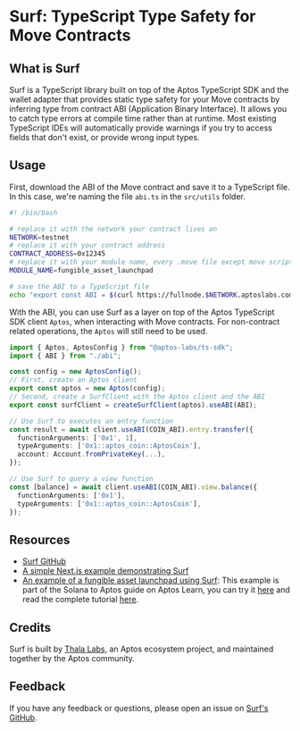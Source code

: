 # Surf: TypeScript Type Safety for Move Contracts

## What is Surf

Surf is a TypeScript library built on top of the Aptos TypeScript SDK and the wallet adapter that provides static type safety for your Move contracts by inferring type from contract ABI (Application Binary Interface). It allows you to catch type errors at compile time rather than at runtime. Most existing TypeScript IDEs will automatically provide warnings if you try to access fields that don't exist, or provide wrong input types.

## Usage

First, download the ABI of the Move contract and save it to a TypeScript file. In this case, we're naming the file `abi.ts` in the `src/utils` folder.

```bash filename="gen_abi.sh"
#! /bin/bash

# replace it with the network your contract lives on
NETWORK=testnet
# replace it with your contract address
CONTRACT_ADDRESS=0x12345
# replace it with your module name, every .move file except move script has module_address::module_name {}
MODULE_NAME=fungible_asset_launchpad

# save the ABI to a TypeScript file
echo "export const ABI = $(curl https://fullnode.$NETWORK.aptoslabs.com/v1/accounts/$CONTRACT_ADDRESS/module/$MODULE_NAME | sed -n 's/.*"abi":\({.*}\).*}$/\1/p') as const" > src/utils/abi.ts
```

With the ABI, you can use Surf as a layer on top of the Aptos TypeScript SDK client `Aptos`, when interacting with Move contracts. For non-contract related operations, the `Aptos` will still need to be used.

```ts filename="src/utils/aptos.ts"
import { Aptos, AptosConfig } from "@aptos-labs/ts-sdk";
import { ABI } from "./abi";

const config = new AptosConfig();
// First, create an Aptos client
export const aptos = new Aptos(config);
// Second, create a SurfClient with the Aptos client and the ABI
export const surfClient = createSurfClient(aptos).useABI(ABI);

// Use Surf to executes an entry function
const result = await client.useABI(COIN_ABI).entry.transfer({
  functionArguments: ['0x1', 1],
  typeArguments: ['0x1::aptos_coin::AptosCoin'],
  account: Account.fromPrivateKey(...),
});

// Use Surf to query a view function
const [balance] = await client.useABI(COIN_ABI).view.balance({
  functionArguments: ['0x1'],
  typeArguments: ['0x1::aptos_coin::AptosCoin'],
});
```

## Resources

- [Surf GitHub](https://github.com/ThalaLabs/surf)
- [A simple Next.js example demonstrating Surf](https://github.com/ThalaLabs/surf/tree/main/example)
- [An example of a fungible asset launchpad using Surf](https://github.com/aptos-labs/move-by-examples/tree/main/fungible-asset-launchpad): This example is part of the Solana to Aptos guide on Aptos Learn, you can try it [here](https://fungible-asset-launchpad.vercel.app/) and read the complete tutorial [here](https://learn.aptoslabs.com/example/solana-to-aptos-2/fa-launchpad/demo).

## Credits

Surf is built by [Thala Labs](https://thala.fi/), an Aptos ecosystem project, and maintained together by the Aptos community.

## Feedback

If you have any feedback or questions, please open an issue on [Surf's GitHub](https://github.com/ThalaLabs/surf/issues).
